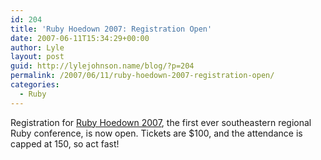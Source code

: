 ```yaml
---
id: 204
title: 'Ruby Hoedown 2007: Registration Open'
date: 2007-06-11T15:34:29+00:00
author: Lyle
layout: post
guid: http://lylejohnson.name/blog/?p=204
permalink: /2007/06/11/ruby-hoedown-2007-registration-open/
categories:
  - Ruby
---
```

Registration for [Ruby Hoedown 2007](http://www.rubyhoedown.com/ "Ruby Hoedown Home Page"), the first ever southeastern regional Ruby conference, is now open. Tickets are $100, and the attendance is capped at 150, so act fast!